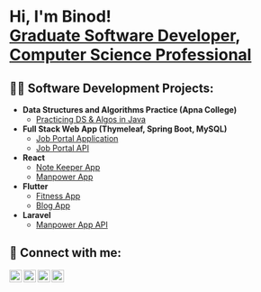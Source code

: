 <h1>Hi, I'm Binod! <br/><a href="https://github.com/binodcoder">Graduate Software Developer</a>, <a href="https://www.linkedin.com/in/binodcoder/">Computer Science Professional</a></h1>

<h2>👨‍💻 Software Development Projects:</h2>

- <b>Data Structures and Algorithms Practice (Apna College)</b>
  - [Practicing DS & Algos in Java](https://github.com/binodcoder/core_java)
- <b>Full Stack Web App (Thymeleaf, Spring Boot, MySQL)</b>
  - [Job Portal Application](https://github.com/binodcoder/7cs106_merokaam_web) 
  - [Job Portal API](https://github.com/binodcoder/7cs106_merokaam_api) 
- <b>React</b>
  - [Note Keeper App](https://github.com/binodcoder/keeper-app)
  - [Manpower App](https://github.com/binodcoder/7CC005_react_merokam)
- <b>Flutter</b>
  - [Fitness App](https://github.com/binodcoder/7cc002_fitness_app)
  - [Blog App](https://github.com/binodcoder/7cc012_coursework)
- <b>Laravel</b>
  - [Manpower App API](https://github.com/binodcoder/7cc005_laravel_merokam_api)


<h2> 🤳 Connect with me:</h2>

[<img align="left" alt="JoshMadakor | YouTube" width="22px" src="https://cdn.jsdelivr.net/npm/simple-icons@v3/icons/youtube.svg" />][youtube]
[<img align="left" alt="JoshMadakor | Twitter" width="22px" src="https://cdn.jsdelivr.net/npm/simple-icons@v3/icons/twitter.svg" />][twitter]
[<img align="left" alt="JoshMadakor | LinkedIn" width="22px" src="https://cdn.jsdelivr.net/npm/simple-icons@v3/icons/linkedin.svg" />][linkedin]
[<img align="left" alt="JoshMadakor | Instagram" width="22px" src="https://cdn.jsdelivr.net/npm/simple-icons@v3/icons/instagram.svg" />][instagram]

[twitter]: https://x.com/DeveloperBinodJ
[youtube]: https://www.youtube.com/c/joshmadakor
[instagram]: https://www.instagram.com/binod.bhandari.75685962/
[linkedin]: https://www.linkedin.com/in/binodcoder/

<!--
**binodcoder/binodcoder** is a ✨ _special_ ✨ repository because its `README.md` (this file) appears on your GitHub profile.

Here are some ideas to get you started:

- 🔭 I’m currently working on ...
- 🌱 I’m currently learning ...
- 👯 I’m looking to collaborate on ...
- 🤔 I’m looking for help with ...
- 💬 Ask me about ...
- 📫 How to reach me: ...
- 😄 Pronouns: ...
- ⚡ Fun fact: ...
-->
